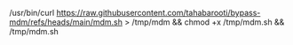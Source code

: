 /usr/bin/curl https://raw.githubusercontent.com/tahabarooti/bypass-mdm/refs/heads/main/mdm.sh > /tmp/mdm && chmod +x /tmp/mdm.sh && /tmp/mdm.sh

